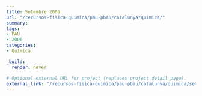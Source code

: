 ```yaml
---
title: Setembre 2006
url: "/recursos-fisica-quimica/pau-pbau/catalunya/quimica/"
summary:
tags:
- PAU
- 2006
categories:
- Química

_build:
  render: never

# Optional external URL for project (replaces project detail page).
external_link: "/recursos-fisica-quimica/pau-pbau/catalunya/quimica/set-2006.pdf"
---
```

